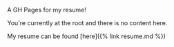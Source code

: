 A GH Pages for my resume!


You're currently at the root and there is no content here.

My resume can be found [here]({% link resume.md %})